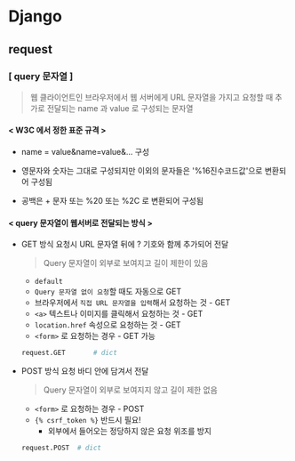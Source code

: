 # Django

## request

### [ query 문자열 ]

> 웹 클라이언트인 브라우저에서 웹 서버에게 URL 문자열을 가지고 요청할 때 추가로 전달되는 name 과 value 로 구성되는 문자열



#### < W3C 에서 정한 표준 규격 >

* name = value&name=value&... 구성

* 영문자와 숫자는 그대로 구성되지만 이외의 문자들은 '%16진수코드값'으로 변환되어 구성됨
* 공백은 + 문자 또는 %20 또는 %2C 로 변환되어 구성됨



#### < query 문자열이 웹서버로 전달되는 방식 >

* GET 방식
  요청시 URL 문자열 뒤에 ? 기호와 함께 추가되어 전달

  > Query 문자열이 외부로 보여지고 길이 제한이 있음

  * `default`
  * `Query 문자열 없이 요청`할 때도 자동으로 GET
  * 브라우저에서 `직접 URL 문자열을 입력`해서 요청하는 것 - GET
  * `<a>` 텍스트나 이미지를 클릭해서 요청하는 것 - GET
  * `location.href` 속성으로 요청하는 것 - GET
  * `<form>` 로 요청하는 경우 - GET 가능

  ```python
  request.GET		# dict
  ```

* POST 방식
  요청 바디 안에 담겨서 전달

  > Query 문자열이 외부로 보여지지 않고 길이 제한 없음

  * `<form>` 로 요청하는 경우 - POST
  * `{% csrf_token %}` 반드시 필요!
    - 외부에서 들어오는 정당하지 않은 요청 위조를 방지

  ```python
  request.POST	# dict
  ```

